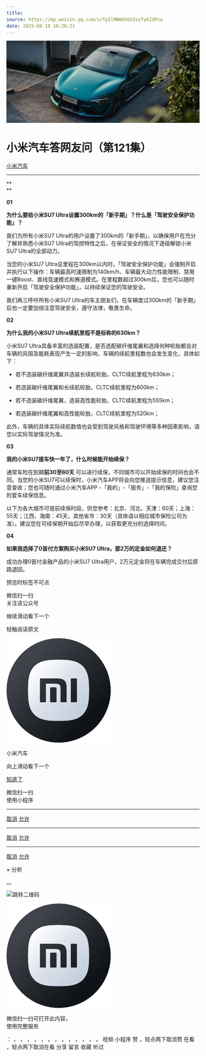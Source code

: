 ```yaml
---
title: 
source: https://mp.weixin.qq.com/s/TpIlMNWUGGU3zyTy6IdPcw
date: 2025-08-10 16:26:21
---
```


![cover_image](images/img_c8485b10.jpg)


#  小米汽车答网友问（第121集）


[ 小米汽车 ](<javascript:void\(0\);>)

______

**  
**

**01**  

**为什么要给小米SU7 Ultra设置300km的「新手期」？什么是「驾驶安全保护功能」？**

我们为所有小米SU7 Ultra的用户设置了300km的「新手期」，以确保用户在充分了解并熟悉小米SU7 Ultra的驾控特性之后，在保证安全的情况下逐级解锁小米SU7 Ultra的全部动力。  

当您的小米SU7 Ultra总里程在300km以内时，「驾驶安全保护功能」会强制开启并执行以下操作：车辆最高时速限制为140km/h、车辆最大动力性能限制、禁用一键Boost、直线竞速模式和赛道模式。在里程数超过300km后，您也可以随时重新开启「驾驶安全保护功能」，以持续保证您的驾驶安全。

我们再三呼吁所有小米SU7 Ultra的车主朋友们，在车辆度过300km的「新手期」后也一定要加倍注意驾驶安全，遵守法律，敬畏生命。

  

**02**

**为什么我的小米SU7 Ultra续航里程不是标称的630km？**

小米SU7 Ultra具备丰富的选装配置，是否选配碳纤维尾翼和选择何种轮胎都会对车辆的风阻及能耗表现产生一定的影响，车辆的续航里程数也会发生变化，具体如下：

  * 若不选装碳纤维尾翼并选装长续航轮胎，CLTC续航里程为630km；

  * 若选装碳纤维尾翼和长续航轮胎，CLTC续航里程为600km；

  * 若不选装碳纤维尾翼、选装高性能轮胎，CLTC续航里程为555km；

  * 若选装碳纤维尾翼和高性能轮胎，CLTC续航里程为520km；

此外，车辆的具体实际续航数值也会受到驾驶风格和驾驶环境等多种因素影响，请您以实际驾驶情况为准。

  

**03**

**我的小米SU7提车快一年了，什么时候能开始续保？**

通常车险在到期**前30至60天** 可以进行续保，不同城市可以开始续保的时间也会不同。当您的小米SU7可以续保时，小米汽车APP将会向您推送提示信息，建议您注意查收；您也可随时通过小米汽车APP -「我的」-「服务」-「我的保险」查询您的爱车续保信息。

以下为各大城市可提前续保时段，供您参考：北京、河北、天津：60天；上海：55天；江西、海南：45天，其他省市：30天（具体请以相应城市保险公司为准）。建议您在可续保期开始后尽早办理，以获取更充分的选择时间。

  

****04****

**如果我选择了0首付方案购买小米SU7 Ultra，那2万的定金如何退还？**

成功办理0首付金融产品的小米SU7 Ultra用户，2万元定金将在车辆完成交付后原路退回。

  

  

  

  

[](<>)[](<>)

预览时标签不可点

微信扫一扫  
关注该公众号

继续滑动看下一个

轻触阅读原文

![img_97d833da.jpg](images/img_97d833da.jpg)

小米汽车 

向上滑动看下一个

[知道了](<javascript:;>)

微信扫一扫  
使用小程序

****

[取消](<javascript:void\(0\);>) [允许](<javascript:void\(0\);>)

****

[取消](<javascript:void\(0\);>) [允许](<javascript:void\(0\);>)

****

[取消](<javascript:void\(0\);>) [允许](<javascript:void\(0\);>)

× 分析

__

![跳转二维码]()

![作者头像](images/img_97d833da.jpg)

微信扫一扫可打开此内容，  
使用完整服务

： ， ， ， ， ， ， ， ， ， ， ， ， 。 视频 小程序 赞 ，轻点两下取消赞 在看 ，轻点两下取消在看 分享 留言 收藏 听过